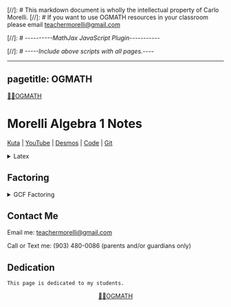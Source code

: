 [//]: # This markdown document is wholly the intellectual property of Carlo Morelli. 
[//]: # If you want to use OGMATH resources in your classroom please email teachermorelli@gmail.com


[//]: # *----------MathJax JavaScript Plugin-----------*

<script src="https://polyfill.io/v3/polyfill.min.js?features=es6"></script>
<script id="MathJax-script" async src="https://cdn.jsdelivr.net/npm/mathjax@3/es5/tex-mml-chtml.js"></script>

[//]: # *-----Include above scripts with all pages.----*

---
pagetitle: OGMATH
---

<a href="https://ogmath.com/index.php"><span>&#129497;&#127995;</span>OGMATH</a>

# Morelli Algebra 1 Notes 

[Kuta](https://student.works.kutasoftware.com "Kuta Works Student Login") | [YouTube](https://www.youtube.com/c/AthenianStranger "Athenian Stranger YouTube Tutorial Videos") | [Desmos](https://bit.ly/desmos-test-mode-chrome-app "Desmos Test Mode Chrome App Extension") | [Code](https://ogmath.com/index.md "Markdown File for This Webpage") | [Git](https://github.com/ogmath/ "My GitHub Page")

<?php include ('functions.html'); ?>

<?php include ('index2.php'); ?>

<details>
<summary>Latex</summary>
<p>

```mathjax
\begin{align*}
    a^m &= a^n \\
    \ln{\left(a^m \right)} &= \ln{\left(a^n\right)} \\
    \ln{(a)} \cdot m &= \ln{(a)} \cdot n \\
    \frac{\ln{(a)}}{\ln{(a)}} \cdot m &= \frac{\ln{(a)}}{\ln{(a)}} \cdot n \\
    \therefore m &= n
\end{align*}
```
</p>
</details>

</p>
</details>

## Factoring

<details>
<summary>GCF Factoring</summary>
<p>

###### Rule

You can rewrite $(a \cdot b + a \cdot c)$ as $a \cdot (b + c)$ by dividing both terms of the expression by the `greatest common factor` in the following manner: 

\begin{align*}
    (a \cdot b + a \cdot c) &=& \\ 
    &= a\left(\frac{a \cdot b}{a} + \frac{a \cdot c}{a}\right) \\ 
    &= a(b + c)
\end{align*}

> Divide all terms of the expression by the `GCF` or `greatest common factor` and set the `GCF` out to the left of the parentheses.

###### Examples

1. Given: $(4a + 4b)$ factor the expression using the `GCF`.

    <details><summary>Show/Hide Solution</summary>
    <p>
        \begin{align*}
            (4a + 4b) &=& \\ 
            &= 4\left(\frac{4a}{4} + \frac{4b}{4}\right) \\ 
            &= 4(a + b)
        \end{align*}
    </p>
    </details>

2. Given: $(21x^4 + 33x^5)$ factor the expression using the `GCF`.

    <details><summary>Show/Hide Solution</summary>
    <p>
        \begin{align*}
            (21x^4 + 33x^5) &=& \\
            &= 3x^4\left(\frac{21x^4}{3x^4} + \frac{33x^5}{3x^4}\right) \\
            &= 3x^4\left(\frac{21}{3}x^{4-4} + \frac{33}{3}x^{5-4}\right) \\
            &= 3x^4(7x^0 + 11x^1) \textrm{   Recall }x^0=1\textrm{ and  }x^1=x \therefore \\
            &= 3x^4(7 + 11x)
        \end{align*}
    </p>
    </details>

3. Given: $(5x + 15x^2)$ factor the expression using the `GCF`.

    <details><summary>Show/Hide Solution</summary>
    <p>
        \begin{align*}
            (5x + 15x^2) &=& \\
            &= \left(\frac{5x}{5x} + \frac{15x^2}{5x}\right) \\
            &= 5x\left(5^{1-1}x^{1-1} + \frac{15}{5}x^{2-1}\right) \\
            &= 5x\left(5^0x^0 + 3x^1\right) \textrm{   Recall } x^0=1 \textrm{ and  }x^1=x \therefore \\
            &= 5x\left(1 + 3x\right)
        \end{align*}
    </p>
    </details>

<details>
<summary>Markdown & Latex</summary>
<p>

```mathjax
## Factoring

<details>
<summary>GCF Factoring</summary>
<p>

###### Rule

You can rewrite $(a \cdot b + a \cdot c)$ as $a \cdot (b + c)$ by dividing both terms of the expression by the `greatest common factor` in the following manner: 

    \begin{align*}
        (a \cdot b + a \cdot c) &=& \textrm{ Given expression } \\ 
        &= \left(\frac{a \cdot b}{a} + \frac{a \cdot c}{a}\right) \textrm{Both terms divided by GCF of a} \\ 
        &= 4(a + b) \textrm{Expression is fully factored.}
    \end{align*}

> Divide all terms of the expression by the `GCF` or `greatest common factor` and set the `GCF` out to the left of the parentheses.

###### Examples

1. Given: $(4a + 4b)$ factor the expression using the `GCF`.

    <details><summary>Show/Hide Solution</summary>
    <p>
        \begin{align*}
            (4a + 4b) &=& \\ &= (\frac{4a}{4} + \frac{4b}{4}) \\ &= 4(a + b)
        \end{align*}
    </p>
    </details>
```
</p>
</details>

</p>
</details>



## Contact Me

Email me: <a href="mailto:teachermorelli@gmail.com">teachermorelli@gmail.com</a>

Call or Text me: (903) 480-0086 (parents and/or guardians only)

## Dedication

`This page is dedicated to my students.`

<center><a href="https://ogmath.com/index.php"><span>&#129497;&#127995;</span>OGMATH</a><center>
